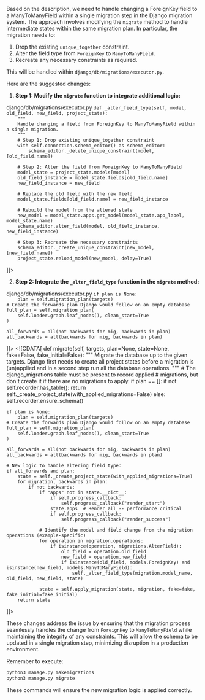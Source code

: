 Based on the description, we need to handle changing a ForeignKey field to a ManyToManyField within a single migration step in the Django migration system. The approach involves modifying the `migrate` method to handle intermediate states within the same migration plan. In particular, the migration needs to:

1. Drop the existing `unique_together` constraint.
2. Alter the field type from `ForeignKey` to `ManyToManyField`.
3. Recreate any necessary constraints as required.

This will be handled within `django/db/migrations/executor.py`.

Here are the suggested changes:

1. **Step 1: Modify the `migrate` function to integrate additional logic:**

<change>
<file change-number-for-this-file="1">django/db/migrations/executor.py</file>
<original line-count="22" no-ellipsis="true"><![CDATA[
class MigrationExecutor:
    """
    End-to-end migration execution - load migrations and run them up or down
    to a specified set of targets.
    """
    def __init__(self, connection, progress_callback=None):
        self.connection = connection
        self.loader = MigrationLoader(self.connection)
        self.recorder = MigrationRecorder(self.connection)
        self.progress_callback = progress_callback
]]></original>
<modified line-count="29" no-ellipsis="true"><![CDATA[
class MigrationExecutor:
    """
    End-to-end migration execution - load migrations and run them up or down
    to a specified set of targets.
    """
    def __init__(self, connection, progress_callback=None):
        self.connection = connection
        self.loader = MigrationLoader(self.connection)
        self.recorder = MigrationRecorder(self.connection)
        self.progress_callback = progress_callback

    def _alter_field_type(self, model, old_field, new_field, project_state):
        """
        Handle changing a field from ForeignKey to ManyToManyField within a single migration.
        """
        # Step 1: Drop existing unique_together constraint
        with self.connection.schema_editor() as schema_editor:
            schema_editor._delete_unique_constraint(model, [old_field.name])

        # Step 2: Alter the field from ForeignKey to ManyToManyField
        model_state = project_state.models[model]
        old_field_instance = model_state.fields[old_field.name]
        new_field_instance = new_field

        # Replace the old field with the new field
        model_state.fields[old_field.name] = new_field_instance

        # Rebuild the model from the altered state
        new_model = model_state.apps.get_model(model_state.app_label, model_state.name)
        schema_editor.alter_field(model, old_field_instance, new_field_instance)

        # Step 3: Recreate the necessary constraints
        schema_editor._create_unique_constraint(new_model, [new_field.name])
        project_state.reload_model(new_model, delay=True)
]]></modified>
</change>

2. **Step 2: Integrate the `_alter_field_type` function in the `migrate` method:**

<change>
<file change-number-for-this-file="2">django/db/migrations/executor.py</file>
<original line-count="27" no-ellipsis="true"><![CDATA[
def migrate(self, targets, plan=None, state=None, fake=False, fake_initial=False):
    """
    Migrate the database up to the given targets.
    Django first needs to create all project states before a migration is
    (un)applied and in a second step run all the database operations.
    """
    # The django_migrations table must be present to record applied
    # migrations, but don't create it if there are no migrations to apply.
    if plan == []:
        if not self.recorder.has_table():
            return self._create_project_state(with_applied_migrations=False)
    else:
        self.recorder.ensure_schema()

    if plan is None:
        plan = self.migration_plan(targets)
    # Create the forwards plan Django would follow on an empty database
    full_plan = self.migration_plan(
        self.loader.graph.leaf_nodes(), clean_start=True
    )

    all_forwards = all(not backwards for mig, backwards in plan)
    all_backwards = all(backwards for mig, backwards in plan)
]]></original>
<modified line-count="56" no-ellipsis="true"><![CDATA[
def migrate(self, targets, plan=None, state=None, fake=False, fake_initial=False):
    """
    Migrate the database up to the given targets.
    Django first needs to create all project states before a migration is
    (un)applied and in a second step run all the database operations.
    """
    # The django_migrations table must be present to record applied
    # migrations, but don't create it if there are no migrations to apply.
    if plan == []:
        if not self.recorder.has_table():
            return self._create_project_state(with_applied_migrations=False)
    else:
        self.recorder.ensure_schema()

    if plan is None:
        plan = self.migration_plan(targets)
    # Create the forwards plan Django would follow on an empty database
    full_plan = self.migration_plan(
        self.loader.graph.leaf_nodes(), clean_start=True
    )

    all_forwards = all(not backwards for mig, backwards in plan)
    all_backwards = all(backwards for mig, backwards in plan)

    # New logic to handle altering field type:
    if all_forwards and plan:
        state = self._create_project_state(with_applied_migrations=True)
        for migration, backwards in plan:
            if not backwards:
                if "apps" not in state.__dict__:
                    if self.progress_callback:
                        self.progress_callback("render_start")
                    state.apps  # Render all -- performance critical
                    if self.progress_callback:
                        self.progress_callback("render_success")
                
                # Identify the model and field change from the migration operations (example-specific)
                for operation in migration.operations:
                    if isinstance(operation, migrations.AlterField):
                        old_field = operation.old_field
                        new_field = operation.new_field
                        if isinstance(old_field, models.ForeignKey) and isinstance(new_field, models.ManyToManyField):
                            self._alter_field_type(migration.model_name, old_field, new_field, state)

                state = self.apply_migration(state, migration, fake=fake, fake_initial=fake_initial)
        return state
]]></modified>
</change>

These changes address the issue by ensuring that the migration process seamlessly handles the change from `ForeignKey` to `ManyToManyField` while maintaining the integrity of any constraints. This will allow the schema to be updated in a single migration step, minimizing disruption in a production environment.

Remember to execute:
```sh
python3 manage.py makemigrations
python3 manage.py migrate
```

These commands will ensure the new migration logic is applied correctly.